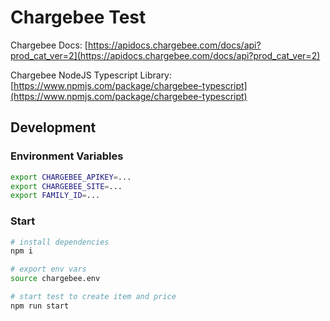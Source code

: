 # Chargebee Test

Chargebee Docs: [https://apidocs.chargebee.com/docs/api?prod_cat_ver=2](https://apidocs.chargebee.com/docs/api?prod_cat_ver=2)

Chargebee NodeJS Typescript Library: [https://www.npmjs.com/package/chargebee-typescript](https://www.npmjs.com/package/chargebee-typescript)

## Development

### Environment Variables

```bash
export CHARGEBEE_APIKEY=...
export CHARGEBEE_SITE=...
export FAMILY_ID=...
```

### Start

```bash
# install dependencies
npm i

# export env vars
source chargebee.env

# start test to create item and price
npm run start
```
